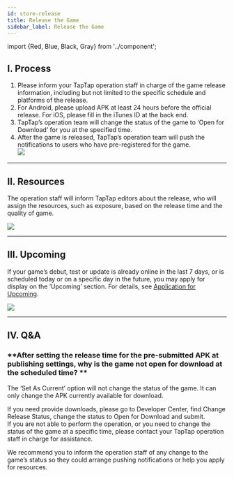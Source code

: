 ```yaml
---
id: store-release
title: Release the Game
sidebar_label: Release the Game
---
```

import {Red, Blue, Black, Gray} from '../component';

## **I. Process**  
1. Please inform your TapTap operation staff in charge of the game release information, including but not limited to the specific schedule and platforms of the release.  
2. For Android, please upload APK at least 24 hours before the official release. For iOS, please fill in the iTunes ID at the back end.  
3. TapTap’s operation team will change the status of the game to ‘Open for Download’ for you at the specified time.  
4. After the game is released, TapTap’s operation team will push the notifications to users who have pre-registered for the game.   
![](https://img.tapimg.com/market/images/c53d78b9b120276b53f82aebb0d01537.png)  

---

## **II. Resources**  
The operation staff will inform TapTap editors about the release, who will assign the resources, such as exposure, based on the release time and the quality of game.  

![](https://img.tapimg.com/market/images/c53d78b9b120276b53f82aebb0d01537.png)  

---

## **III. Upcoming**  
If your game’s debut, test or update is already online in the last 7 days, or is scheduled today or on a specific day in the future, you may apply for display on the ‘Upcoming’ section. For details, see [Application for Upcoming](https://www.taptap.com/developer-center/doc/25).

![](https://img.tapimg.com/market/images/c53d78b9b120276b53f82aebb0d01537.png)  

---

## **IV. Q&A**  
### **After setting the release time for the pre-submitted APK at publishing settings, why is the game not open for download at the scheduled time? **  
The ‘Set As Current’ option will not change the status of the game. It can only change the APK currently available for download.  

If you need provide downloads, please go to Developer Center, find <Blue>Change Release Status</Blue>, change the status to Open for Download and submit.  
If you are not able to perform the operation, or you need to change the status of the game at a specific time, please contact your TapTap operation staff in charge for assistance.  

We recommend you to inform the operation staff of any change to the game’s status so they could arrange pushing notifications or help you apply for resources.  
